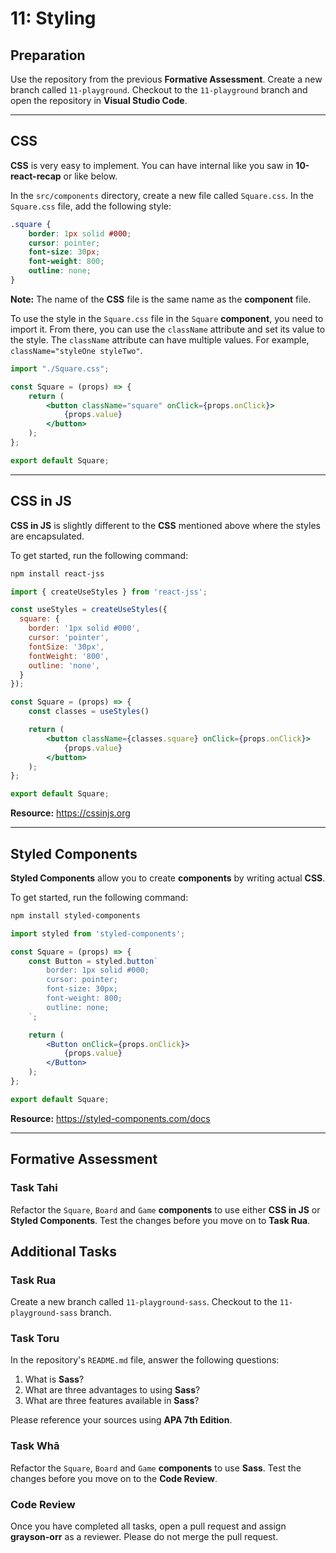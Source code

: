# 11: Styling

## Preparation

Use the repository from the previous **Formative Assessment**. Create a new branch called `11-playground`. Checkout to the `11-playground` branch and open the repository in **Visual Studio Code**.

---

## CSS

**CSS** is very easy to implement. You can have internal like you saw in **10-react-recap** or like below. 

In the `src/components` directory, create a new file called `Square.css`. In the `Square.css` file, add the following style:

```css
.square {
    border: 1px solid #000;
    cursor: pointer;
    font-size: 30px;
    font-weight: 800;
    outline: none;
}
```

**Note:** The name of the **CSS** file is the same name as the **component** file.

To use the style in the `Square.css` file in the `Square` **component**, you need to import it. From there, you can use the `className` attribute and set its value to the style. The `className` attribute can have multiple values. For example, `className="styleOne styleTwo"`.

```jsx
import "./Square.css";

const Square = (props) => {
    return (
        <button className="square" onClick={props.onClick}>
            {props.value}
        </button>
    );
};

export default Square;
```

---

## CSS in JS

**CSS in JS** is slightly different to the **CSS** mentioned above where the styles are encapsulated. 

To get started, run the following command:

```bash
npm install react-jss
```

```jsx
import { createUseStyles } from 'react-jss';

const useStyles = createUseStyles({
  square: {
    border: '1px solid #000',
    cursor: 'pointer',
    fontSize: '30px',
    fontWeight: '800',
    outline: 'none',
  }
});

const Square = (props) => {
    const classes = useStyles()

    return (
        <button className={classes.square} onClick={props.onClick}>
            {props.value}
        </button>
    );
};

export default Square;
```

**Resource:** <https://cssinjs.org>

---

## Styled Components

**Styled Components** allow you to create **components** by writing actual **CSS**.

To get started, run the following command:

```bash 
npm install styled-components
```

```jsx
import styled from 'styled-components';

const Square = (props) => {
    const Button = styled.button`
        border: 1px solid #000;
        cursor: pointer;
        font-size: 30px;
        font-weight: 800;
        outline: none;
    `;

    return (
        <Button onClick={props.onClick}>
            {props.value}
        </Button>
    );
};

export default Square;
```

**Resource:** <https://styled-components.com/docs>

---

## Formative Assessment

### Task Tahi

Refactor the `Square`, `Board` and `Game` **components** to use either **CSS in JS** or **Styled Components**. Test the changes before you move on to **Task Rua**.

## Additional Tasks

### Task Rua

Create a new branch called `11-playground-sass`. Checkout to the `11-playground-sass` branch.

### Task Toru

In the repository's `README.md` file, answer the following questions:

1. What is **Sass**?
2. What are three advantages to using **Sass**?
3. What are three features available in **Sass**?

Please reference your sources using **APA 7th Edition**.

### Task Whā

Refactor the `Square`, `Board` and `Game` **components** to use **Sass**. Test the changes before you move on to the **Code Review**.

### Code Review

Once you have completed all tasks, open a pull request and assign **grayson-orr** as a reviewer. Please do not merge the pull request.
